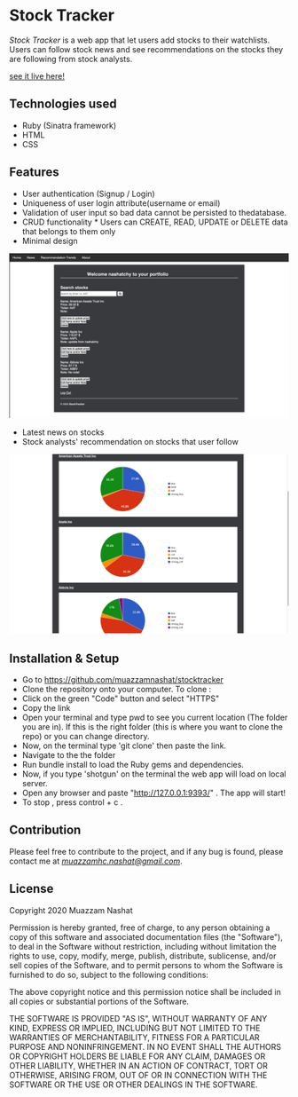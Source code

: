 # Stock Tracker

*Stock Tracker* is a web app that let users add stocks to their watchlists. Users can follow stock news and see recommendations on the stocks they are following from stock analysts. 

[see it live here!](https://stock-track-web-app.herokuapp.com/)

## Technologies used

* Ruby (Sinatra framework)
* HTML
* CSS
    
## Features 

* User authentication (Signup / Login)
* Uniqueness of user login attribute(username or email)
* Validation of user input so bad data cannot be persisted to thedatabase.
* CRUD functionality
      *  Users can CREATE, READ, UPDATE or DELETE data that belongs to them only
* Minimal design

![Stock page](https://github.com/muazzamnashat/stocktracker/blob/main/public/Stock_page.png)

* Latest news on stocks
* Stock analysts' recommendation on stocks that user follow

![Analysis image](https://github.com/muazzamnashat/stocktracker/blob/main/public/Analysis_page.png)

## Installation & Setup

* Go to https://github.com/muazzamnashat/stocktracker 
* Clone the repository onto your computer. To clone :
*  Click on the green "Code" button and select "HTTPS" 
*  Copy the link 
* Open your terminal and type pwd to see you current location (The folder you are in). If this is the right folder (this is where you want to clone the repo) or you can change directory.
*  Now, on the terminal type 'git clone' then paste the link.
*  Navigate to the the folder 
* Run bundle install to load the Ruby gems and dependencies.
* Now, if you type 'shotgun' on the terminal the web app will load on local server. 
* Open any browser and paste "http://127.0.0.1:9393/" . The app will start!
* To stop , press control + c .

## Contribution

Please feel free to contribute to the project, and if any bug is found, please contact me at *muazzamhc.nashat@gmail.com*.

## License

Copyright 2020 Muazzam Nashat

Permission is hereby granted, free of charge, to any person obtaining a copy of this software and associated documentation files (the "Software"), to deal in the Software without restriction, including without limitation the rights to use, copy, modify, merge, publish, distribute, sublicense, and/or sell copies of the Software, and to permit persons to whom the Software is furnished to do so, subject to the following conditions:

The above copyright notice and this permission notice shall be included in all copies or substantial portions of the Software.

THE SOFTWARE IS PROVIDED "AS IS", WITHOUT WARRANTY OF ANY KIND, EXPRESS OR IMPLIED, INCLUDING BUT NOT LIMITED TO THE WARRANTIES OF MERCHANTABILITY, FITNESS FOR A PARTICULAR PURPOSE AND NONINFRINGEMENT. IN NO EVENT SHALL THE AUTHORS OR COPYRIGHT HOLDERS BE LIABLE FOR ANY CLAIM, DAMAGES OR OTHER LIABILITY, WHETHER IN AN ACTION OF CONTRACT, TORT OR OTHERWISE, ARISING FROM, OUT OF OR IN CONNECTION WITH THE SOFTWARE OR THE USE OR OTHER DEALINGS IN THE SOFTWARE.